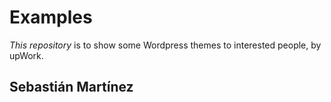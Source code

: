 # Examples

*This repository* is to show some Wordpress themes to interested people, by upWork.

## Sebastián Martínez ##
